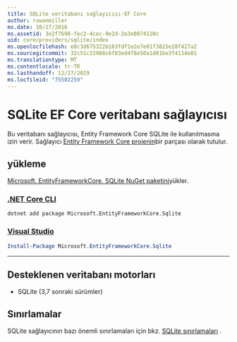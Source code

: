 ```yaml
---
title: SQLite veritabanı sağlayıcısı-EF Core
author: rowanmiller
ms.date: 10/27/2016
ms.assetid: 3e2f7698-fec2-4cec-9e2d-2e3e0074120c
uid: core/providers/sqlite/index
ms.openlocfilehash: e8c3d675322b163fdf1e2e7e01f3815e28f427a2
ms.sourcegitcommit: 32c51c22988c6f83ed4f8e50a1d01be3f4114e81
ms.translationtype: MT
ms.contentlocale: tr-TR
ms.lasthandoff: 12/27/2019
ms.locfileid: "75502259"
---
```

# <a name="sqlite-ef-core-database-provider"></a>SQLite EF Core veritabanı sağlayıcısı

Bu veritabanı sağlayıcısı, Entity Framework Core SQLite ile kullanılmasına izin verir. Sağlayıcı [Entity Framework Core projenin](https://github.com/aspnet/EntityFrameworkCore)bir parçası olarak tutulur.

## <a name="install"></a>yükleme

[Microsoft. EntityFrameworkCore. SQLite NuGet paketini](https://www.nuget.org/packages/Microsoft.EntityFrameworkCore.Sqlite/)yükler.

### <a name="net-core-clitabdotnet-core-cli"></a>[.NET Core CLI](#tab/dotnet-core-cli)

```dotnetcli
dotnet add package Microsoft.EntityFrameworkCore.Sqlite
```

### <a name="visual-studiotabvs"></a>[Visual Studio](#tab/vs)

``` powershell
Install-Package Microsoft.EntityFrameworkCore.Sqlite
```

***

## <a name="supported-database-engines"></a>Desteklenen veritabanı motorları

* SQLite (3,7 sonraki sürümler)

## <a name="limitations"></a>Sınırlamalar

SQLite sağlayıcının bazı önemli sınırlamaları için bkz. [SQLite sınırlamaları](limitations.md) .
